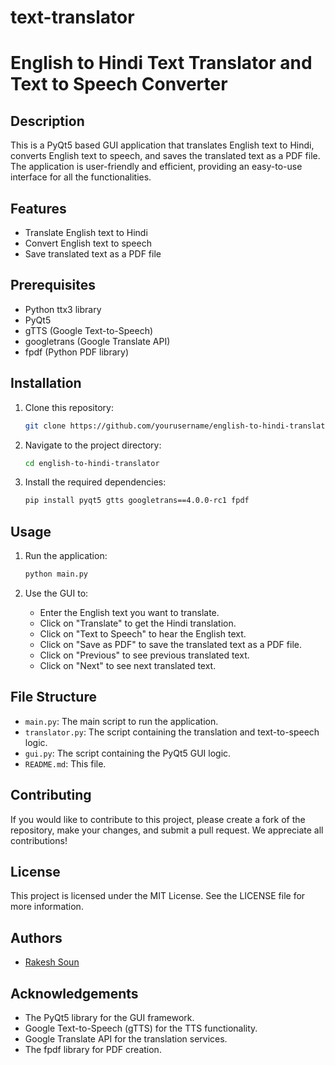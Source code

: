 ﻿# text-translator
# English to Hindi Text Translator and Text to Speech Converter

## Description
This is a PyQt5 based GUI application that translates English text to Hindi, converts English text to speech, and saves the translated text as a PDF file. The application is user-friendly and efficient, providing an easy-to-use interface for all the functionalities.

## Features
- Translate English text to Hindi
- Convert English text to speech
- Save translated text as a PDF file

## Prerequisites
- Python ttx3 library
- PyQt5
- gTTS (Google Text-to-Speech)
- googletrans (Google Translate API)
- fpdf (Python PDF library)

## Installation
1. Clone this repository:
    ```bash
    git clone https://github.com/yourusername/english-to-hindi-translator.git
    ```

2. Navigate to the project directory:
    ```bash
    cd english-to-hindi-translator
    ```

3. Install the required dependencies:
    ```bash
    pip install pyqt5 gtts googletrans==4.0.0-rc1 fpdf
    ```

## Usage
1. Run the application:
    ```bash
    python main.py
    ```

2. Use the GUI to:
    - Enter the English text you want to translate.
    - Click on "Translate" to get the Hindi translation.
    - Click on "Text to Speech" to hear the English text.
    - Click on "Save as PDF" to save the translated text as a PDF file.
    - Click on "Previous" to see previous translated text.
    - Click on "Next" to see next translated text.

## File Structure
- `main.py`: The main script to run the application.
- `translator.py`: The script containing the translation and text-to-speech logic.
- `gui.py`: The script containing the PyQt5 GUI logic.
- `README.md`: This file.

## Contributing
If you would like to contribute to this project, please create a fork of the repository, make your changes, and submit a pull request. We appreciate all contributions!

## License
This project is licensed under the MIT License. See the LICENSE file for more information.

## Authors
- [Rakesh Soun](https://github.com/Rakesh60772)

## Acknowledgements
- The PyQt5 library for the GUI framework.
- Google Text-to-Speech (gTTS) for the TTS functionality.
- Google Translate API for the translation services.
- The fpdf library for PDF creation.

